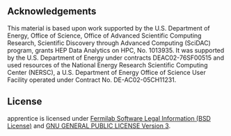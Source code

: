 Acknowledgements
-------
This material is based upon work supported by the U.S. Department
of Energy, Office of Science, Office of Advanced Scientific Computing
Research, Scientific Discovery through Advanced Computing (SciDAC)
program, grants HEP Data Analytics on HPC, No. 1013935. It was supported by the
U.S. Department of Energy under contracts DEAC02-76SF00515 and used resources of the National Energy Research
Scientific Computing Center (NERSC), a U.S. Department of Energy Office
of Science User Facility operated under Contract No. DE-AC02-05CH11231.

License
-------
apprentice is licensed under [Fermilab Software Legal Information (BSD License)](https://github.com/HEPonHPC/apprentice/blob/master/LICENSE)
and [GNU GENERAL PUBLIC LICENSE Version 3](https://github.com/HEPonHPC/apprentice/blob/master/LICENSE_SF-19-096_apprentice_GPL_3.0.pdf).